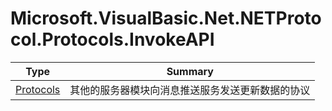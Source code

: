﻿
# Microsoft.VisualBasic.Net.NETProtocol.Protocols.InvokeAPI

|Type|Summary|
|----|-------|
|[Protocols](./Protocols.md)|其他的服务器模块向消息推送服务发送更新数据的协议|

